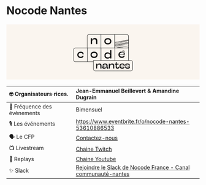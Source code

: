 # Nocode Nantes
![logo](logo.png)   

| 🤓 Organisateurs·rices.          | Jean-Emmanuel Beillevert & Amandine Dugrain    |
| :------------------------------ | :--- |
| 📆 Fréquence des évènements      | Bimensuel     |
| 🎙 Les événements                | https://www.eventbrite.fr/o/nocode-nantes-53610886533 |
| 🗣 Le CFP                        | [Contactez-nous](mailto:amandinedugrain@gmail.com)
| 📺 Livestream                    | [Chaine Twitch](https://www.twitch.tv/nocodefrance?lang=fr)  |
| 🎥 Replays                       | [Chaine Youtube](https://www.youtube.com/playlist?list=PLfrX9ALWiq3jLge_NBSXLESx6wBVxqUst)   |
| ✨ Slack                         | [Rejoindre le Slack de Nocode France - Canal communauté-nantes](https://join.slack.com/t/no-code-france/shared_invite/zt-1fsawk6dy-tEBJR_FA7ROMDqi9JNgVRg)    |
